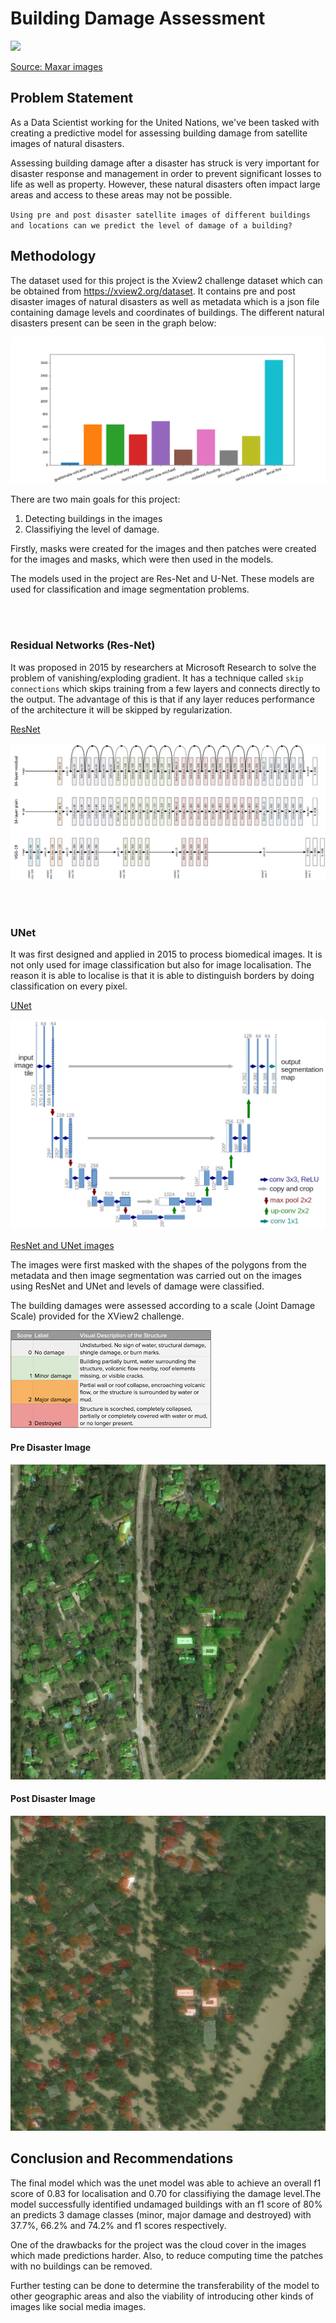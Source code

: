 # Building Damage Assessment 

<img src='images/maxar.jpg'>

[Source: Maxar images](!maxar.com/open-data)


## Problem Statement
As a Data Scientist working for the United Nations, we've been tasked with creating a predictive model for assessing building damage from satellite images of natural disasters.

Assessing building damage after a disaster has struck is very important for disaster response and management in order to prevent significant losses to life as well as property. However, these natural disasters often impact large areas and access to these areas may not be possible.

`Using pre and post disaster satellite images of different buildings and locations can we predict the level of damage of a building?`

## Methodology

The dataset used for this project is the Xview2 challenge dataset which can be obtained from https://xview2.org/dataset. It contains pre and post disaster images of natural disasters as well as metadata which is a json file containing damage levels and coordinates of buildings. The different natural disasters present can be seen in the graph below:

<img src='images/disasters.png'>

There are two main goals for this project:
1. Detecting buildings in the images
2. Classifiying the level of damage.

Firstly, masks were created for the images and then patches were created for the images and masks, which were then used in the models.

The models used in the project are Res-Net and U-Net. These models are used for classification and image segmentation problems. 

<br><br>

### Residual Networks (Res-Net)
It was proposed in 2015 by researchers at Microsoft Research to solve the problem of vanishing/exploding gradient. It has a technique called `skip connections` which skips training from a few layers and connects directly to the output. The advantage of this is that if any layer reduces performance of the architecture it will be skipped by regularization.

<a href='https://www.geeksforgeeks.org/residual-networks-resnet-deep-learning/' target='_blank'>ResNet</a>

<img src='images/resnet.jpeg'>


<br><br>

### UNet
It was first designed and applied in 2015 to process biomedical images. It is not only used for image classification but also for image localisation. The reason it is able to localise is that it is able to distinguish borders by doing classification on every pixel.


<a href='https://towardsdatascience.com/unet-line-by-line-explanation-9b191c76baf5' target='_blank'>UNet</a>

<img src='images/u-net.png'>



<a href='https://aditi-mittal.medium.com/introduction-to-u-net-and-res-net-for-image-segmentation-9afcb432ee2f' target='_blank'>ResNet and UNet images</a>



The images were first masked with the shapes of the polygons from the metadata and then image segmentation was carried out on the images using ResNet and UNet and levels of damage were classified.

The building damages were assessed according to a scale (Joint Damage Scale) provided for the XView2 challenge.

<img src='./images/damage-scale.png'>


#### Pre Disaster Image

<img src='./images/pre.png'>


#### Post Disaster Image

<img src='./images/post.png'>


## Conclusion and Recommendations
The final model which was the unet model was able to achieve an overall f1 score of 0.83 for localisation and 0.70 for classifiying the damage level.The model successfully identified undamaged buildings with an f1 score of 80% an predicts 3 damage classes (minor, major damage and destroyed) with 37.7%, 66.2% and 74.2% and f1 scores respectively.

One of the drawbacks for the project was the cloud cover in the images which made predictions harder. Also, to reduce computing time the patches with no buildings can be removed.

Further testing can be done to determine the transferability of the model to other geographic areas and also the viability of introducing other kinds of images like social media images.
